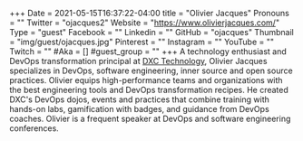 +++
Date = 2021-05-15T16:37:22-04:00
title = "Olivier Jacques"
Pronouns = ""
Twitter = "ojacques2"
Website = "https://www.olivierjacques.com/"
Type = "guest"
Facebook = ""
Linkedin = ""
GitHub = "ojacques"
Thumbnail = "img/guest/ojacques.jpg"
Pinterest = ""
Instagram = ""
YouTube = ""
Twitch = ""
#Aka = []
#guest_group = ""
+++
A technology enthusiast and DevOps transformation principal at [DXC Technology](https://dxctechnology.com), Olivier Jacques specializes in DevOps, software engineering, inner source and open source practices. Olivier equips high-performance teams and organizations with the best engineering tools and DevOps transformation recipes. He created DXC's DevOps dojos, events and practices that combine training with hands-on labs, gamification with badges, and guidance from DevOps coaches. Olivier is a frequent speaker at DevOps and software engineering conferences.